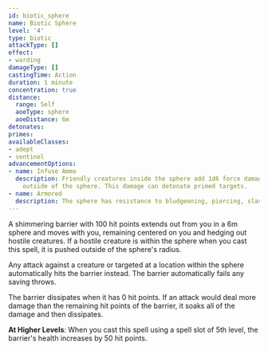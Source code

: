 ```yaml
---
id: biotic_sphere
name: Biotic Sphere
level: '4'
type: biotic
attackType: []
effect:
- warding
damageType: []
castingTime: Action
duration: 1 minute
concentration: true
distance:
  range: Self
  aoeType: sphere
  aoeDistance: 6m
detonates: 
primes: 
availableClasses:
- adept
- sentinel
advancementOptions:
- name: Infuse Ammo
  description: Friendly creatures inside the sphere add 1d6 force damage to all ranged weapon attacks against creatures
    outside of the sphere. This damage can detonate primed targets.
- name: Armored
  description: The sphere has resistance to bludgeoning, piercing, slashing, and thunder damage, but only has 75 hit points.
---
```

A shimmering barrier with 100 hit points extends out from you in a 6m sphere and moves with you, remaining centered on
you and hedging out hostile creatures. If a hostile creature is within the sphere when you cast this spell, it is pushed
outside of the sphere's radius.

Any attack against a creature or targeted at a location within the sphere automatically hits the barrier instead. The barrier
automatically fails any saving throws.

The barrier dissipates when it has 0 hit points. If an attack would deal more damage than the remaining hit points of the
barrier, it soaks all of the damage and then dissipates.

__At Higher Levels__: When you cast this spell using a spell slot of 5th level, the barrier's health increases by 50 hit points.